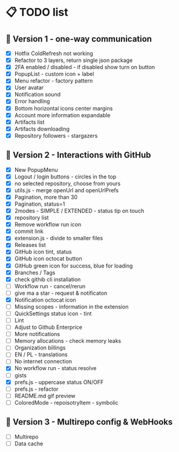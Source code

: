 # 📋 TODO list

## 🚀 Version 1 - one-way communication

- [x] Hotfix ColdRefresh not working
- [x] Refactor to 3 layers, return single json package
- [x] 2FA enabled / disabled - if disabled show turn on button
- [x] PopupList - custom icon + label
- [x] Menu refactor - factory pattern
- [x] User avatar
- [x] Notification sound
- [x] Error handling
- [x] Bottom horizontal icons center margins
- [x] Account more information expandable
- [x] Artifacts list
- [x] Artifacts downloading
- [x] Repository followers - stargazers

## 🌟 Version 2 - Interactions with GitHub
- [x] New PopupMenu
- [x] Logout / login buttons - circles in the top
- [x] no selected repository, choose from yours
- [x] utils.js - merge openUrl and openUrlPrefs
- [x] Pagination, more than 30
- [x] Pagination, status=1
- [x] 2modes - SIMPLE / EXTENDED - status tip on touch
- [x] repository list
- [x] Remove workflow run icon
- [x] commit link
- [x] extension.js - divide to smaller files
- [x] Releases list
- [x] GitHub icon tint, status
- [x] GitHub icon octocat button
- [x] GitHub green icon for success, blue for loading
- [x] Branches / Tags
- [x] check githib cli installation
- [ ] Workflow run - cancel/rerun
- [ ] give ma a star - request & notificaton
- [x] Notification octocat icon
- [ ] Missing scopes - information in the extension
- [ ] QuickSettings status icon - tint
- [ ] Lint
- [ ] Adjust to Github Enterprice
- [ ] More notifications
- [ ] Memory allocations - check memory leaks
- [ ] Organization billings
- [ ] EN / PL - translations
- [ ] No internet connection
- [x] No workflow run - status resolve
- [ ] gists
- [x] prefs.js - uppercase status ON/OFF
- [ ] prefs.js - refactor
- [ ] README.md gif preview
- [ ] ColoredMode - repoisotryItem - symbolic

## 🎯 Version 3 - Multirepo config & WebHooks
- [ ] Multirepo
- [ ] Data cache
